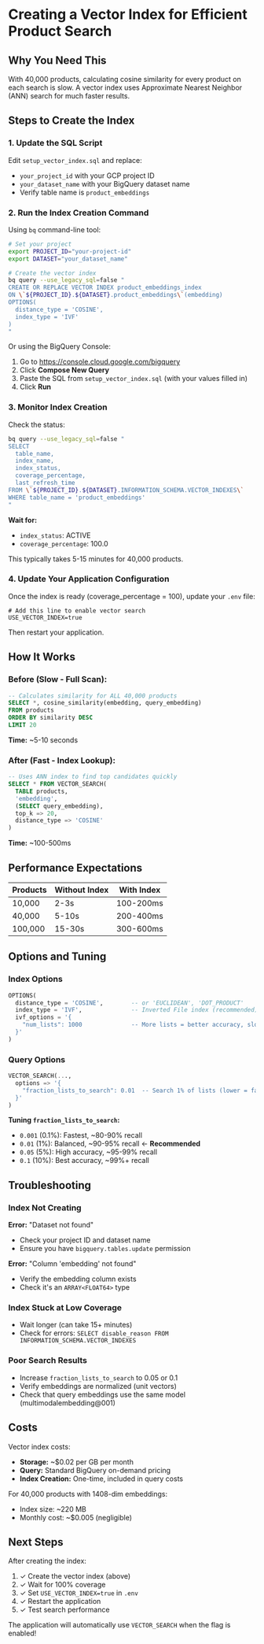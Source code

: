 # Creating a Vector Index for Efficient Product Search

## Why You Need This

With 40,000 products, calculating cosine similarity for every product on each search is slow. A vector index uses Approximate Nearest Neighbor (ANN) search for much faster results.

## Steps to Create the Index

### 1. Update the SQL Script

Edit `setup_vector_index.sql` and replace:
- `your_project_id` with your GCP project ID
- `your_dataset_name` with your BigQuery dataset name
- Verify table name is `product_embeddings`

### 2. Run the Index Creation Command

Using `bq` command-line tool:

```bash
# Set your project
export PROJECT_ID="your-project-id"
export DATASET="your_dataset_name"

# Create the vector index
bq query --use_legacy_sql=false "
CREATE OR REPLACE VECTOR INDEX product_embeddings_index
ON \`${PROJECT_ID}.${DATASET}.product_embeddings\`(embedding)
OPTIONS(
  distance_type = 'COSINE',
  index_type = 'IVF'
)
"
```

Or using the BigQuery Console:
1. Go to https://console.cloud.google.com/bigquery
2. Click **Compose New Query**
3. Paste the SQL from `setup_vector_index.sql` (with your values filled in)
4. Click **Run**

### 3. Monitor Index Creation

Check the status:

```bash
bq query --use_legacy_sql=false "
SELECT
  table_name,
  index_name,
  index_status,
  coverage_percentage,
  last_refresh_time
FROM \`${PROJECT_ID}.${DATASET}.INFORMATION_SCHEMA.VECTOR_INDEXES\`
WHERE table_name = 'product_embeddings'
"
```

**Wait for:**
- `index_status`: ACTIVE
- `coverage_percentage`: 100.0

This typically takes 5-15 minutes for 40,000 products.

### 4. Update Your Application Configuration

Once the index is ready (coverage_percentage = 100), update your `.env` file:

```env
# Add this line to enable vector search
USE_VECTOR_INDEX=true
```

Then restart your application.

## How It Works

### Before (Slow - Full Scan):
```sql
-- Calculates similarity for ALL 40,000 products
SELECT *, cosine_similarity(embedding, query_embedding)
FROM products
ORDER BY similarity DESC
LIMIT 20
```
**Time:** ~5-10 seconds

### After (Fast - Index Lookup):
```sql
-- Uses ANN index to find top candidates quickly
SELECT * FROM VECTOR_SEARCH(
  TABLE products,
  'embedding',
  (SELECT query_embedding),
  top_k => 20,
  distance_type => 'COSINE'
)
```
**Time:** ~100-500ms

## Performance Expectations

| Products | Without Index | With Index |
|----------|--------------|------------|
| 10,000   | 2-3s         | 100-200ms  |
| 40,000   | 5-10s        | 200-400ms  |
| 100,000  | 15-30s       | 300-600ms  |

## Options and Tuning

### Index Options

```sql
OPTIONS(
  distance_type = 'COSINE',        -- or 'EUCLIDEAN', 'DOT_PRODUCT'
  index_type = 'IVF',              -- Inverted File index (recommended)
  ivf_options = '{
    "num_lists": 1000              -- More lists = better accuracy, slower build
  }'
)
```

### Query Options

```sql
VECTOR_SEARCH(...,
  options => '{
    "fraction_lists_to_search": 0.01  -- Search 1% of lists (lower = faster, less accurate)
  }'
)
```

**Tuning `fraction_lists_to_search`:**
- `0.001` (0.1%): Fastest, ~80-90% recall
- `0.01` (1%): Balanced, ~90-95% recall  ← **Recommended**
- `0.05` (5%): High accuracy, ~95-99% recall
- `0.1` (10%): Best accuracy, ~99%+ recall

## Troubleshooting

### Index Not Creating

**Error:** "Dataset not found"
- Check your project ID and dataset name
- Ensure you have `bigquery.tables.update` permission

**Error:** "Column 'embedding' not found"
- Verify the embedding column exists
- Check it's an `ARRAY<FLOAT64>` type

### Index Stuck at Low Coverage

- Wait longer (can take 15+ minutes)
- Check for errors: `SELECT disable_reason FROM INFORMATION_SCHEMA.VECTOR_INDEXES`

### Poor Search Results

- Increase `fraction_lists_to_search` to 0.05 or 0.1
- Verify embeddings are normalized (unit vectors)
- Check that query embeddings use the same model (multimodalembedding@001)

## Costs

Vector index costs:
- **Storage:** ~$0.02 per GB per month
- **Query:** Standard BigQuery on-demand pricing
- **Index Creation:** One-time, included in query costs

For 40,000 products with 1408-dim embeddings:
- Index size: ~220 MB
- Monthly cost: ~$0.005 (negligible)

## Next Steps

After creating the index:

1. ✓ Create the vector index (above)
2. ✓ Wait for 100% coverage
3. ✓ Set `USE_VECTOR_INDEX=true` in `.env`
4. ✓ Restart the application
5. ✓ Test search performance

The application will automatically use `VECTOR_SEARCH` when the flag is enabled!
